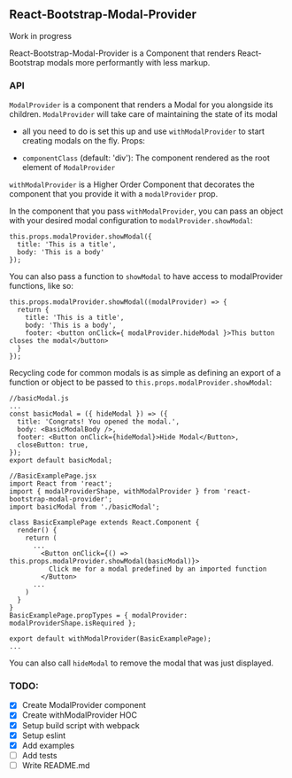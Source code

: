 ## React-Bootstrap-Modal-Provider

Work in progress

React-Bootstrap-Modal-Provider is a Component that renders React-Bootstrap
modals more performantly with less markup.

### API

`ModalProvider` is a component that renders a Modal for you alongside its
children. `ModalProvider` will take care of maintaining the state of its modal

- all you need to do is set this up and use `withModalProvider` to start creating
  modals on the fly. Props:

- `componentClass` (default: 'div'): The component rendered as the root element
of `ModalProvider`

`withModalProvider` is a Higher Order Component that decorates the component that you
provide it with a `modalProvider` prop.

In the component that you pass `withModalProvider`, you can pass an object with
your desired modal configuration to `modalProvider.showModal`:

```es6
this.props.modalProvider.showModal({
  title: 'This is a title',
  body: 'This is a body'
});
```

You can also pass a function to `showModal` to have access to modalProvider functions,
like so:

```es6
this.props.modalProvider.showModal((modalProvider) => {
  return {
    title: 'This is a title',
    body: 'This is a body',
    footer: <button onClick={ modalProvider.hideModal }>This button closes the modal</button>
  }
});
```

Recycling code for common modals is as simple as defining an export of a function or object to be passed to `this.props.modalProvider.showModal`:

```es6
//basicModal.js
...
const basicModal = ({ hideModal }) => ({
  title: 'Congrats! You opened the modal.',
  body: <BasicModalBody />,
  footer: <Button onClick={hideModal}>Hide Modal</Button>,
  closeButton: true,
});
export default basicModal;
```

```es6
//BasicExamplePage.jsx
import React from 'react';
import { modalProviderShape, withModalProvider } from 'react-bootstrap-modal-provider';
import basicModal from './basicModal';

class BasicExamplePage extends React.Component {
  render() {
    return (
      ...
        <Button onClick={() => this.props.modalProvider.showModal(basicModal)}>
          Click me for a modal predefined by an imported function
        </Button>
      ...
    )
  }
}
BasicExamplePage.propTypes = { modalProvider: modalProviderShape.isRequired };

export default withModalProvider(BasicExamplePage);
...
```

You can also call `hideModal` to remove the modal that was just displayed.


### TODO:
- [x] Create ModalProvider component
- [x] Create withModalProvider HOC
- [x] Setup build script with webpack
- [x] Setup eslint
- [x] Add examples
- [ ] Add tests
- [ ] Write README.md
